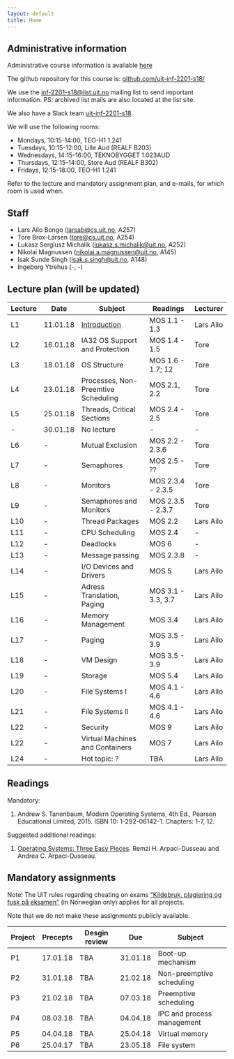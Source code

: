 ```yaml
---
layout: default
title: Home
---
```


## Administrative information

Administrative course information is available [here](https://uit.no/utdanning/emner/emne/540538/inf-2201?ar=2018&semester=V)

The github repository for this course is: [github.com/uit-inf-2201-s18/](https://github.com/uit-inf-2201-s18/)

We use the [inf-2201-s18@list.uit.no](https://list.uit.no/sympa/info/inf-2201-s18) mailing list to send important information. PS: archived list mails are also located at the list site.

We also have a Slack team [uit-inf-2201-s18](https://uit-inf-2201-s18.slack.com).

We will use the following rooms:

* Mondays, 10:15-14:00, TEO-H1 1.241
* Tuesdays, 10:15-12:00, Lille Aud (REALF B203)
* Wednesdays, 14:15-16:00, TEKNOBYGGET 1.023AUD
* Thursdays, 12:15-14:00, Store Aud (REALF B302)
* Fridays, 12:15-18:00, TEO-H1 1.241

Refer to the lecture and mandatory assignment plan, and e-mails, for which room is used when.

## Staff

* Lars Ailo Bongo (larsab@cs.uit.no, A257)
* Tore Brox-Larsen (tore@cs.uit.no, A254)
* Lukasz Sergiusz Michalik (lukasz.s.michalik@uit.no, A252)
* Nikolai Magnussen (nikolai.a.magnussen@uit.no, A145)
* Isak Sunde Singh (isak.s.singh@uit.no, A148)
* Ingeborg Ytrehus (-, -)

## Lecture plan (will be updated)

| Lecture | Date | Subject	    | Readings  | Lecturer  |
|---------|------|--------------|-----------|-----------|
| L1  | 11.01.18 | [Introduction](lectures/01-introduction.pptx) | MOS 1.1 - 1.3  | Lars Ailo |
| L2  | 16.01.18 | IA32 OS Support and Protection | MOS 1.4 - 1.5 | Tore |
| L3  | 18.01.18 | OS Structure | MOS 1.6 - 1.7; 12 | Tore |
| L4  | 23.01.18 | Processes, Non-Preemtive Scheduling | MOS 2.1, 2.2 | Tore |
| L5  | 25.01.18 | Threads, Critical Sections | MOS 2.4 - 2.5 | Tore |
| -   | 30.01.18 | No lecture | - | - | 
| L6  | - | Mutual Exclusion | MOS 2.2 - 2.3.6 | Tore |
| L7  | - | Semaphores | MOS 2.5 - ?? | Tore |
| L8  | - | Monitors  | MOS 2.3.4 - 2.3.5 | Tore |
| L9  | - | Semaphores and Monitors | MOS 2.3.5 - 2.3.7 | Tore |
| L10 | - | Thread Packages | MOS 2.2 | Lars Ailo |
| L11 | - | CPU Scheduling | MOS 2.4 | - |
| L12 | - | Deadlocks | MOS 6 | - |
| L13 | - | Message passing  | MOS 2.3.8 | - |
| L14 | - | I/O Devices and Drivers | MOS 5 | Lars Ailo |
| L15 | - | Adress Translation, Paging | MOS 3.1 - 3.3, 3.7| Lars Ailo |
| L16 | - | Memory Management | MOS 3.4 | Lars Ailo |
| L17 | - | Paging | MOS 3.5 - 3.9 | Lars Ailo |
| L18 | - | VM Design | MOS 3.5 - 3.9 | Lars Ailo |
| L19 | - | Storage | MOS 5.4 | Lars Ailo |
| L20 | - | File Systems I | MOS 4.1 - 4.6 | Lars Ailo |
| L21 | - | File Systems II | MOS 4.1 - 4.6 | Lars Ailo |
| L22 | - | Security | MOS 9 | Lars Ailo |
| L22 | - | Virtual Machines and Containers | MOS 7 | Lars Ailo |
| L24 | - | Hot topic: ? | TBA | Lars Ailo |


## Readings

Mandatory:

1. Andrew S. Tanenbaum, Modern Operating Systems, 4th Ed., Pearson Educational Limited, 2015. ISBN 10: 1-292-06142-1. Chapters: 1-7, 12.

Suggested additional readings:

1. [Operating Systems: Three Easy Pieces](http://pages.cs.wisc.edu/~remzi/OSTEP/). Remzi H. Arpaci-Dusseau and Andrea C. Arpaci-Dusseau.


## Mandatory assignments

Note! The UiT rules regarding cheating on exams ["Kildebruk, plagiering og fusk på eksamen"](https://uit.no/om/enhet/artikkel?p_document_id=473719&p_dimension_id=88138&men=28714) (in Norwegian only) applies for all projects.

Note that we do not make these assignments publicly available.

| Project |	Precepts | Desgin review | Due | Subject|
|---------|----------|----------|----------|---------|
| P1 	  | 17.01.18 | TBA      | 31.01.18 | Boot-up mechanism |
| P2      | 31.01.18 | TBA      | 21.02.18 | Non-preemptive scheduling |
| P3      | 21.02.18 | TBA      | 07.03.18 | Preemptive scheduling |
| P4      | 08.03.18 | TBA      | 04.04.18 | IPC and process management |
| P5      | 04.04.18 | TBA      | 25.04.18 | Virtual memory |
| P6      | 25.04.17 | TBA      | 23.05.18 | File system |
